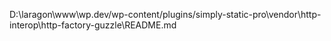 D:\laragon\www\wp.dev/wp-content/plugins/simply-static-pro\vendor\http-interop\http-factory-guzzle\README.md